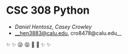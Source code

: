 # CSC 308 Python
 * _Daniel Hentosz,  Casey Crowley_
 * __hen3883@calu.edu, cro8478@calu.edu__

:sparkles: :sparkles: :stuck_out_tongue_winking_eye: :stuck_out_tongue_closed_eyes: :shit: :shit: :sparkles: :sparkles:
